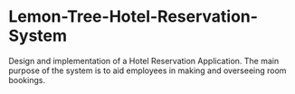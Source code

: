 # Lemon-Tree-Hotel-Reservation-System
Design and implementation of a Hotel Reservation Application. The main purpose of the system is to aid employees in making and overseeing room bookings. 
